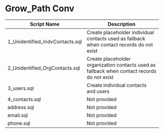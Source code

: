 # Grow_Path Conv

| Script Name | Description |
|-------------|-------------|
| 1_Unidentified_IndvContacts.sql | Create placeholder individual contacts used as fallback when contact records do not exist |
| 2_Unidentified_OrgContacts.sql | Create placeholder organization contacts used as fallback when contact records do not exist |
| 3_users.sql | Create individual contacts and users |
| 4_contacts.sql | Not provided |
| address.sql | Not provided |
| email.sql | Not provided |
| phone.sql | Not provided |
